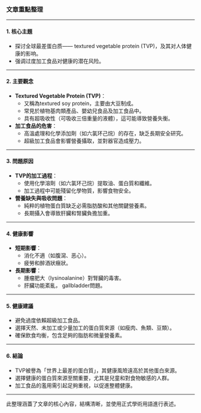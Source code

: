 ### 文章重點整理

---

#### 1. **核心主題**  
   - 探讨全球最差蛋白质—— textured vegetable protein (TVP)，及其对人体健康的影响。
   - 强调过度加工食品对健康的潜在风险。

---

#### 2. **主要觀念**  
   - **Textured Vegetable Protein (TVP)**：  
     - 又稱為textured soy protein，主要由大豆制成。  
     - 常見於植物基肉類產品、嬰幼兒食品及加工食品中。  
     - 具有超吸收性（可吸收三倍重量的液體），這可能導致營養失衡。  
   - **加工食品的危害**：  
     - 高溫處理和化學添加劑（如六氯环己烷）的存在，缺乏長期安全研究。  
     - 超級加工食品會影響營養攝取，並對器官造成壓力。

---

#### 3. **問題原因**  
   - **TVP的加工過程**：  
     - 使用化學溶劑（如六氯环己烷）提取油、蛋白質和纖維。  
     - 加工過程中可能殘留化學物質，影響食物安全。  
   - **營養缺失與吸收問題**：  
     - 純粹的植物蛋白質缺乏必需脂肪酸和其他關鍵營養素。  
     - 長期攝入會導致肝臟和腎臟負擔加重。

---

#### 4. **健康影響**  
   - **短期影響**：  
     - 消化不適（如腹瀉、恶心）。  
     - 疲勞和醉酒狀癥狀。  
   - **長期影響**：  
     - 腫瘤肥大（lysinoalanine）對腎臟的毒害。  
     - 肝臟功能紊亂， gallbladder問題。  

---

#### 5. **健康建議**  
   - 避免過度依賴超級加工食品。  
   - 選擇天然、未加工或少量加工的蛋白質來源（如瘦肉、魚類、豆類）。  
   - 確保飲食均衡，包含足夠的脂肪和微量營養素。  

---

#### 6. **結論**  
   - TVP被譽為「世界上最差的蛋白質」，其健康風險遠高於其他蛋白來源。  
   - 選擇健康的蛋白質來源至關重要，尤其是兒童和對食物敏感的人群。  
   - 加工食品的濫用需引起足夠重視，以促進整體健康。

--- 

此整理涵蓋了文章的核心內容，結構清晰，並使用正式學術用語進行表述。